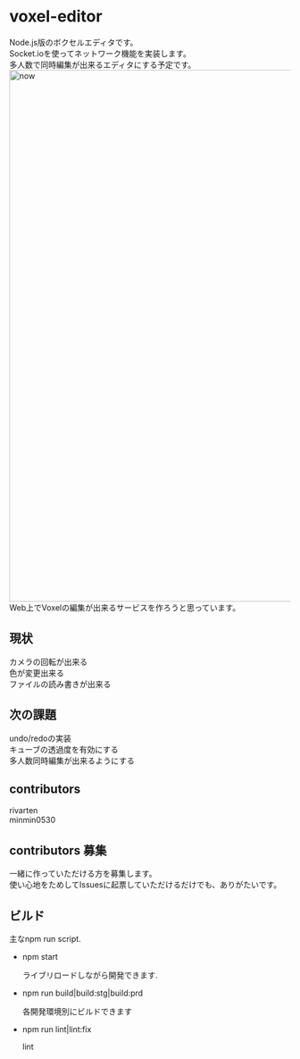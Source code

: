 # voxel-editor
Node.js版のボクセルエディタです。  
Socket.ioを使ってネットワーク機能を実装します。  
多人数で同時編集が出来るエディタにする予定です。  
<img width="952" alt="now" src="https://user-images.githubusercontent.com/12429663/78469336-2255d080-775b-11ea-9b33-04026d2d6528.png">
Web上でVoxelの編集が出来るサービスを作ろうと思っています。  
## 現状
カメラの回転が出来る  
色が変更出来る  
ファイルの読み書きが出来る
## 次の課題
undo/redoの実装  
キューブの透過度を有効にする  
多人数同時編集が出来るようにする  
## contributors
rivarten  
minmin0530  
## contributors 募集
一緒に作っていただける方を募集します。  
使い心地をためしてIssuesに起票していただけるだけでも、ありがたいです。


## ビルド

主なnpm run script.

- npm start

  ライブリロードしながら開発できます.

- npm run build|build:stg|build:prd

  各開発環境別にビルドできます

- npm run lint|lint:fix

  lint

